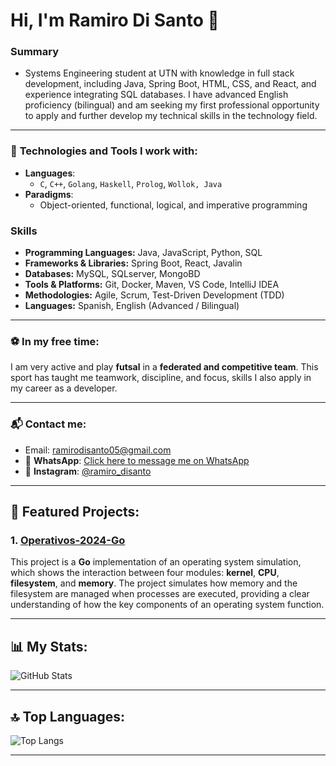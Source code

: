 # Hi, I'm Ramiro Di Santo 👋

### Summary

- Systems Engineering student at UTN with knowledge in full stack development, including Java, Spring Boot, HTML, CSS, and React, and experience integrating SQL databases. I have advanced English proficiency (bilingual) and am seeking my first professional opportunity to apply and further develop my technical skills in the technology field.
---

### 🔧 **Technologies and Tools I work with**:

- **Languages**: 
  - `C`, `C++`, `Golang`, `Haskell`, `Prolog`, `Wollok, Java`
- **Paradigms**: 
  - Object-oriented, functional, logical, and imperative programming

### Skills

- **Programming Languages:** Java, JavaScript, Python, SQL
- **Frameworks & Libraries:** Spring Boot, React, Javalin
- **Databases:** MySQL, SQLserver, MongoBD
- **Tools & Platforms:** Git, Docker, Maven, VS Code, IntelliJ IDEA
- **Methodologies:** Agile, Scrum, Test-Driven Development (TDD)
- **Languages:** Spanish, English (Advanced / Bilingual)

---

### ⚽ **In my free time**:
I am very active and play **futsal** in a **federated and competitive team**. This sport has taught me teamwork, discipline, and focus, skills I also apply in my career as a developer.

---

### 📬 **Contact me**:

- Email: [ramirodisanto05@gmail.com](mailto:ramirodisanto05@gmail.com)
- 📱 **WhatsApp**: [Click here to message me on WhatsApp](https://wa.me/+5491134752367)  
- 📸 **Instagram**: [@ramiro_disanto](https://www.instagram.com/ramidisanto)

---

## 🚀 **Featured Projects**:

### 1. [Operativos-2024-Go](https://github.com/ramidisanto/tp-operativos-go)
This project is a **Go** implementation of an operating system simulation, which shows the interaction between four modules: **kernel**, **CPU**, **filesystem**, and **memory**. The project simulates how memory and the filesystem are managed when processes are executed, providing a clear understanding of how the key components of an operating system function.

---

## 📊 **My Stats**:

![GitHub Stats](https://github-readme-stats.vercel.app/api?username=ramidisanto&show_icons=true&hide_title=true)

---

## 🔝 **Top Languages**:

![Top Langs](https://github-readme-stats.vercel.app/api/top-langs/?username=ramidisanto&layout=compact)

---

